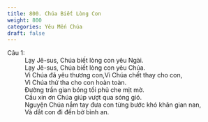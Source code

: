 ```yaml
---
title: 800. Chúa Biết Lòng Con
weight: 800
categories: Yêu Mến Chúa
draft: false
---
```

<dl><dt>Câu 1:</dt><dd data-verse="1">Lạy Jê-sus, Chúa biết lòng con yêu Ngài. <br/>Lạy Jê-sus, Chúa biết lòng con yêu Chúa. <br/>Vì Chúa đã yêu thương con,Vì Chúa chết thay cho con, <br/>Vì Chúa thứ tha cho con hoàn toàn. <br/>Đường trần gian bóng tối phủ che mịt mờ. <br/>Cầu xin ơn Chúa giúp vượt qua sóng gió. <br/>Nguyện Chúa nắm tay đưa con từng bước khó khăn gian nan, <br/>Và dắt con đi đến bờ bình an. </dd></dl>